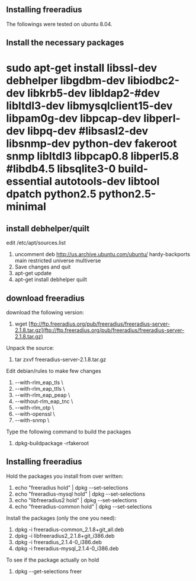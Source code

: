 ## Installing freeradius ##

The followings were tested on ubuntu 8.04.

## Install the necessary packages ##

# sudo apt-get install libssl-dev debhelper libgdbm-dev libiodbc2-dev libkrb5-dev libldap2-#dev libltdl3-dev libmysqlclient15-dev libpam0g-dev libpcap-dev libperl-dev libpq-dev #libsasl2-dev libsnmp-dev python-dev fakeroot snmp libltdl3 libpcap0.8  libperl5.8 #libdb4.5  libsqlite3-0 build-essential autotools-dev libtool dpatch python2.5 python2.5-minimal

## install debhelper/quilt ##

edit /etc/apt/sources.list
  1. uncomment deb http://us.archive.ubuntu.com/ubuntu/ hardy-backports main restricted universe multiverse
  1. Save changes and quit
  1. apt-get update
  1. apt-get install debhelper quilt

## download freeradius ##

download the following version:
  1. wget [ftp://ftp.freeradius.org/pub/freeradius/freeradius-server-2.1.8.tar.gz](ftp://ftp.freeradius.org/pub/freeradius/freeradius-server-2.1.8.tar.gz)

Unpack the source:
  1. tar zxvf freeradius-server-2.1.8.tar.gz

Edit debian/rules to make few changes
  1. --with-rlm\_eap\_tls \
  1. --with-rlm\_eap\_ttls \
  1. --with-rlm\_eap\_peap \
  1. --without-rlm\_eap\_tnc \
  1. --with-rlm\_otp \
  1. --with-openssl \
  1. --with-snmp \

Type the following command to build the packages
  1. dpkg-buildpackage -rfakeroot

## Installing freeradius ##

Hold the packages you install from over written:
  1. echo "freeradius hold" | dpkg --set-selections
  1. echo "freeradius-mysql hold" | dpkg --set-selections
  1. echo "libfreeradius2 hold" | dpkg --set-selections
  1. echo "freeradius-common hold" | dpkg --set-selections

Install the packages (only the one you need):
  1. dpkg -i freeradius-common\_2.1.8+git\_all.deb
  1. dpkg -i libfreeradius2\_2.1.8+git\_i386.deb
  1. dpkg -i freeradius\_2.1.4-0\_i386.deb
  1. dpkg -i freeradius-mysql\_2.1.4-0\_i386.deb

To see if the package actually on hold
  1. dpkg --get-selections freer